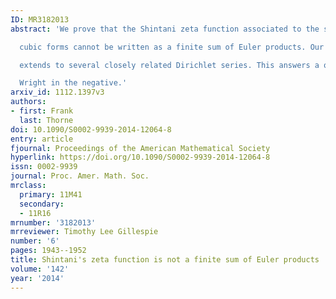 ```yaml
---
ID: MR3182013
abstract: 'We prove that the Shintani zeta function associated to the space of binary

  cubic forms cannot be written as a finite sum of Euler products. Our proof also

  extends to several closely related Dirichlet series. This answers a question of

  Wright in the negative.'
arxiv_id: 1112.1397v3
authors:
- first: Frank
  last: Thorne
doi: 10.1090/S0002-9939-2014-12064-8
entry: article
fjournal: Proceedings of the American Mathematical Society
hyperlink: https://doi.org/10.1090/S0002-9939-2014-12064-8
issn: 0002-9939
journal: Proc. Amer. Math. Soc.
mrclass:
  primary: 11M41
  secondary:
  - 11R16
mrnumber: '3182013'
mrreviewer: Timothy Lee Gillespie
number: '6'
pages: 1943--1952
title: Shintani's zeta function is not a finite sum of Euler products
volume: '142'
year: '2014'
---
```

